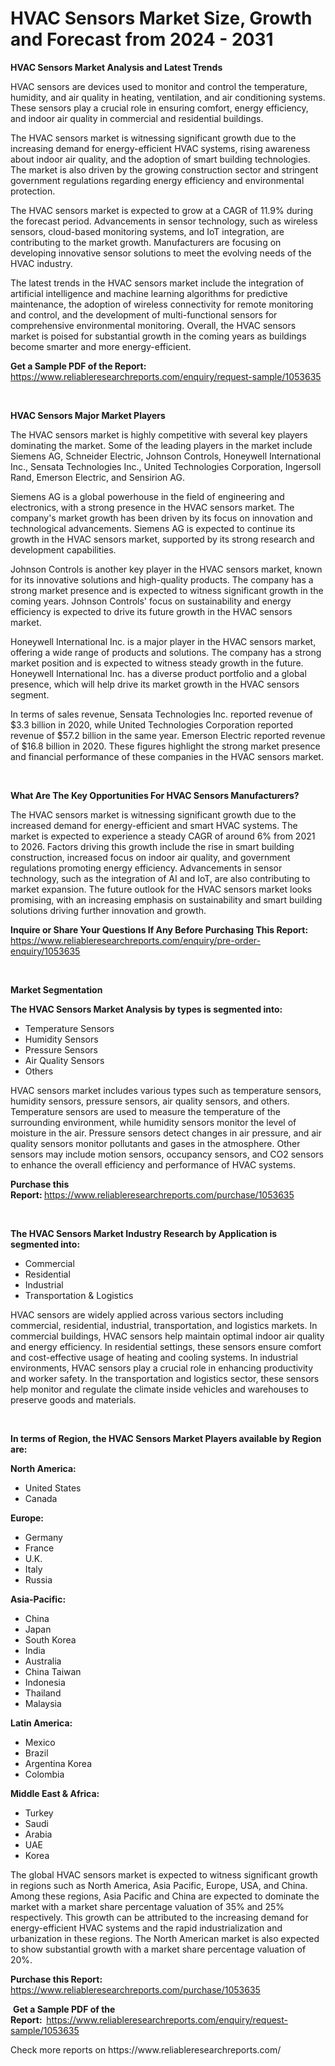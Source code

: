 <p><h1>HVAC Sensors Market Size, Growth and Forecast from 2024 - 2031</h1></p><p><strong>HVAC Sensors Market Analysis and Latest Trends</strong></p>
<p><p>HVAC sensors are devices used to monitor and control the temperature, humidity, and air quality in heating, ventilation, and air conditioning systems. These sensors play a crucial role in ensuring comfort, energy efficiency, and indoor air quality in commercial and residential buildings.</p><p>The HVAC sensors market is witnessing significant growth due to the increasing demand for energy-efficient HVAC systems, rising awareness about indoor air quality, and the adoption of smart building technologies. The market is also driven by the growing construction sector and stringent government regulations regarding energy efficiency and environmental protection.</p><p>The HVAC sensors market is expected to grow at a CAGR of 11.9% during the forecast period. Advancements in sensor technology, such as wireless sensors, cloud-based monitoring systems, and IoT integration, are contributing to the market growth. Manufacturers are focusing on developing innovative sensor solutions to meet the evolving needs of the HVAC industry.</p><p>The latest trends in the HVAC sensors market include the integration of artificial intelligence and machine learning algorithms for predictive maintenance, the adoption of wireless connectivity for remote monitoring and control, and the development of multi-functional sensors for comprehensive environmental monitoring. Overall, the HVAC sensors market is poised for substantial growth in the coming years as buildings become smarter and more energy-efficient.</p></p>
<p><strong>Get a Sample PDF of the Report:&nbsp;</strong> <a href="https://www.reliableresearchreports.com/enquiry/request-sample/1053635">https://www.reliableresearchreports.com/enquiry/request-sample/1053635</a></p>
<p>&nbsp;</p>
<p><strong>HVAC Sensors Major Market Players</strong></p>
<p><p>The HVAC sensors market is highly competitive with several key players dominating the market. Some of the leading players in the market include Siemens AG, Schneider Electric, Johnson Controls, Honeywell International Inc., Sensata Technologies Inc., United Technologies Corporation, Ingersoll Rand, Emerson Electric, and Sensirion AG.</p><p>Siemens AG is a global powerhouse in the field of engineering and electronics, with a strong presence in the HVAC sensors market. The company's market growth has been driven by its focus on innovation and technological advancements. Siemens AG is expected to continue its growth in the HVAC sensors market, supported by its strong research and development capabilities.</p><p>Johnson Controls is another key player in the HVAC sensors market, known for its innovative solutions and high-quality products. The company has a strong market presence and is expected to witness significant growth in the coming years. Johnson Controls' focus on sustainability and energy efficiency is expected to drive its future growth in the HVAC sensors market.</p><p>Honeywell International Inc. is a major player in the HVAC sensors market, offering a wide range of products and solutions. The company has a strong market position and is expected to witness steady growth in the future. Honeywell International Inc. has a diverse product portfolio and a global presence, which will help drive its market growth in the HVAC sensors segment.</p><p>In terms of sales revenue, Sensata Technologies Inc. reported revenue of $3.3 billion in 2020, while United Technologies Corporation reported revenue of $57.2 billion in the same year. Emerson Electric reported revenue of $16.8 billion in 2020. These figures highlight the strong market presence and financial performance of these companies in the HVAC sensors market.</p></p>
<p>&nbsp;</p>
<p><strong>What Are The Key Opportunities For HVAC Sensors Manufacturers?</strong></p>
<p><p>The HVAC sensors market is witnessing significant growth due to the increased demand for energy-efficient and smart HVAC systems. The market is expected to experience a steady CAGR of around 6% from 2021 to 2026. Factors driving this growth include the rise in smart building construction, increased focus on indoor air quality, and government regulations promoting energy efficiency. Advancements in sensor technology, such as the integration of AI and IoT, are also contributing to market expansion. The future outlook for the HVAC sensors market looks promising, with an increasing emphasis on sustainability and smart building solutions driving further innovation and growth.</p></p>
<p><strong>Inquire or Share Your Questions If Any Before Purchasing This Report:</strong> <a href="https://www.reliableresearchreports.com/enquiry/pre-order-enquiry/1053635">https://www.reliableresearchreports.com/enquiry/pre-order-enquiry/1053635</a></p>
<p>&nbsp;</p>
<p><strong>Market Segmentation</strong></p>
<p><strong>The HVAC Sensors Market Analysis by types is segmented into:</strong></p>
<p><ul><li>Temperature Sensors</li><li>Humidity Sensors</li><li>Pressure Sensors</li><li>Air Quality Sensors</li><li>Others</li></ul></p>
<p><p>HVAC sensors market includes various types such as temperature sensors, humidity sensors, pressure sensors, air quality sensors, and others. Temperature sensors are used to measure the temperature of the surrounding environment, while humidity sensors monitor the level of moisture in the air. Pressure sensors detect changes in air pressure, and air quality sensors monitor pollutants and gases in the atmosphere. Other sensors may include motion sensors, occupancy sensors, and CO2 sensors to enhance the overall efficiency and performance of HVAC systems.</p></p>
<p><strong>Purchase this Report:&nbsp;</strong><a href="https://www.reliableresearchreports.com/purchase/1053635">https://www.reliableresearchreports.com/purchase/1053635</a></p>
<p>&nbsp;</p>
<p><strong>The HVAC Sensors Market Industry Research by Application is segmented into:</strong></p>
<p><ul><li>Commercial</li><li>Residential</li><li>Industrial</li><li>Transportation & Logistics</li></ul></p>
<p><p>HVAC sensors are widely applied across various sectors including commercial, residential, industrial, transportation, and logistics markets. In commercial buildings, HVAC sensors help maintain optimal indoor air quality and energy efficiency. In residential settings, these sensors ensure comfort and cost-effective usage of heating and cooling systems. In industrial environments, HVAC sensors play a crucial role in enhancing productivity and worker safety. In the transportation and logistics sector, these sensors help monitor and regulate the climate inside vehicles and warehouses to preserve goods and materials.</p></p>
<p>&nbsp;</p>
<p><strong>In terms of Region, the HVAC Sensors Market Players available by Region are:</strong></p>
<p>
    <p> <strong> North America: </strong>
        <ul>
            <li>United States</li>
            <li>Canada</li>
        </ul>
        </p> 
    <p> <strong> Europe: </strong>
        <ul>
            <li>Germany</li>
            <li>France</li>
            <li>U.K.</li>
            <li>Italy</li>
            <li>Russia</li>
        </ul>
        </p> 
    <p> <strong> Asia-Pacific: </strong>
        <ul>
            <li>China</li>
            <li>Japan</li>
            <li>South Korea</li>
            <li>India</li>
            <li>Australia</li>
            <li>China Taiwan</li>
            <li>Indonesia</li>
            <li>Thailand</li>
            <li>Malaysia</li>
        </ul>
        </p> 
    <p> <strong> Latin America: </strong>
        <ul>
            <li>Mexico</li>
            <li>Brazil</li>
            <li>Argentina Korea</li>
            <li>Colombia</li>
        </ul>
        </p> 
    <p> <strong> Middle East & Africa: </strong>
        <ul>
            <li>Turkey</li>
            <li>Saudi</li>
            <li>Arabia</li>
            <li>UAE</li>
            <li>Korea</li>
        </ul>
    </p>
    </p>
<p><p>The global HVAC sensors market is expected to witness significant growth in regions such as North America, Asia Pacific, Europe, USA, and China. Among these regions, Asia Pacific and China are expected to dominate the market with a market share percentage valuation of 35% and 25% respectively. This growth can be attributed to the increasing demand for energy-efficient HVAC systems and the rapid industrialization and urbanization in these regions. The North American market is also expected to show substantial growth with a market share percentage valuation of 20%.</p></p>
<p><strong>Purchase this Report: </strong><a href="https://www.reliableresearchreports.com/purchase/1053635">https://www.reliableresearchreports.com/purchase/1053635</a></p>
<p>&nbsp;<strong>Get a Sample PDF of the Report:&nbsp;&nbsp;</strong><a href="https://www.reliableresearchreports.com/enquiry/request-sample/1053635">https://www.reliableresearchreports.com/enquiry/request-sample/1053635</a></p>
<p><strong></strong></p>
<p>Check more reports on https://www.reliableresearchreports.com/</p>